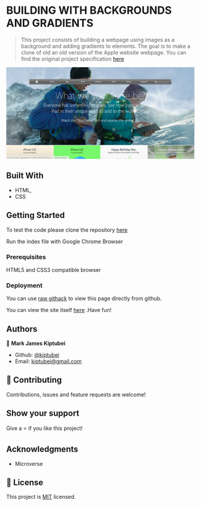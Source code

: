 # BUILDING WITH BACKGROUNDS AND GRADIENTS

> This project consists of building a webpage using images as a background and adding gradients to elements. The goal is to make a clone of old an old version of the Apple website webpage. You can find the original project specification [here](https://www.theodinproject.com/courses/html5-and-css3/lessons/building-with-backgrounds-and-gradients)


![screenshot](./images/app_screenshot.png)

## Built With

- HTML,
- CSS

## Getting Started

To test the code please clone the repository [here](https://github.com/kiptubei/Apple_Background)

Run the index file with Google Chrome Browser

### Prerequisites

HTML5 and CSS3 compatible browser

### Deployment

You can use [raw githack](https://raw.githack.com/) to view this page directly from github.

You can view the site itself [here](https://rawcdn.githack.com/kiptubei/newyork-times/b8da8ff77969cf47df38ede2cb1cbc785c60450f/index.html) .Have fun!

## Authors

👤 **Mark James Kiptubei**

- Github: [@kiptubei](https://github.com/kiptubei)
- Email: [kiptubei@gmail.com](kiptubei@gmail.com)

## 🤝 Contributing

Contributions, issues and feature requests are welcome!


## Show your support

Give a ⭐️ if you like this project!

## Acknowledgments

- Microverse

## 📝 License

This project is [MIT](lic.url) licensed.
